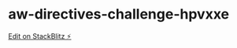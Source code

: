 # aw-directives-challenge-hpvxxe

[Edit on StackBlitz ⚡️](https://stackblitz.com/edit/aw-directives-challenge-hpvxxe)
